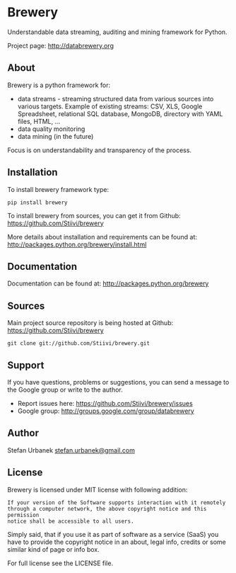 Brewery
=======

Understandable data streaming, auditing and mining framework for Python.

Project page: http://databrewery.org

About
-----

Brewery is a python framework for:

* data streams - streaming structured data from various sources into various targets. Example of 
  existing streams: CSV, XLS, Google Spreadsheet, relational SQL database, MongoDB, directory with YAML
  files, HTML, ...
* data quality monitoring
* data mining (in the future)

Focus is on understandability and transparency of the process.

Installation
------------

To install brewery framework type:

    pip install brewery


To install brewery from sources, you can get it from Github: 
https://github.com/Stiivi/brewery

More details about installation and requirements can be found at: 
    http://packages.python.org/brewery/install.html


Documentation
-------------

Documentation can be found at: http://packages.python.org/brewery


Sources
-------

Main project source repository is being hosted at Github: https://github.com/Stiivi/brewery

    git clone git://github.com/Stiivi/brewery.git

Support
-------

If you have questions, problems or suggestions, you can send a message to the 
Google group or write to the author.

* Report issues here: https://github.com/Stiivi/brewery/issues
* Google group: http://groups.google.com/group/databrewery


Author
------

Stefan Urbanek <stefan.urbanek@gmail.com>

License
-------

Brewery is licensed under MIT license with following addition:

    If your version of the Software supports interaction with it remotely 
    through a computer network, the above copyright notice and this permission 
    notice shall be accessible to all users.

Simply said, that if you use it as part of software as a service (SaaS) you 
have to provide the copyright notice in an about, legal info, credits or some 
similar kind of page or info box.

For full license see the LICENSE file.

